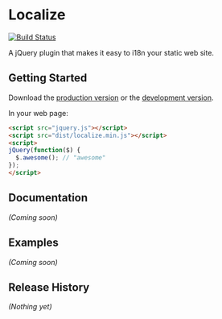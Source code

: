 # Localize

[![Build Status](https://travis-ci.org/jgolla/jquery-localize.png?branch=master)](https://travis-ci.org/jgolla/jquery-localize)

A jQuery plugin that makes it easy to i18n your static web site.

## Getting Started
Download the [production version][min] or the [development version][max].

[min]: https://raw.github.com/jgolla/jquery-localize/master/dist/localize.min.js
[max]: https://raw.github.com/jgolla/jquery-localize/master/dist/localize.js

In your web page:

```html
<script src="jquery.js"></script>
<script src="dist/localize.min.js"></script>
<script>
jQuery(function($) {
  $.awesome(); // "awesome"
});
</script>
```

## Documentation
_(Coming soon)_

## Examples
_(Coming soon)_

## Release History
_(Nothing yet)_
